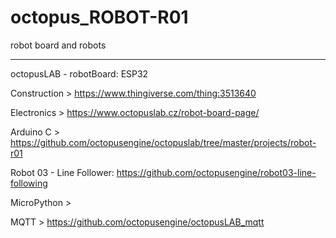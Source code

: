 # octopus_ROBOT-R01
robot board and robots

---

octopusLAB - robotBoard: ESP32

Construction > https://www.thingiverse.com/thing:3513640

Electronics > https://www.octopuslab.cz/robot-board-page/

Arduino C > https://github.com/octopusengine/octopuslab/tree/master/projects/robot-r01

Robot 03 - Line Follower:
https://github.com/octopusengine/robot03-line-following

MicroPython > 

MQTT > https://github.com/octopusengine/octopusLAB_mqtt


